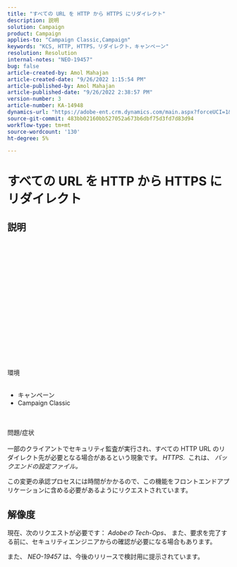 ```yaml
---
title: "すべての URL を HTTP から HTTPS にリダイレクト"
description: 説明
solution: Campaign
product: Campaign
applies-to: "Campaign Classic,Campaign"
keywords: "KCS, HTTP, HTTPS，リダイレクト，キャンペーン"
resolution: Resolution
internal-notes: "NEO-19457"
bug: false
article-created-by: Amol Mahajan
article-created-date: "9/26/2022 1:15:54 PM"
article-published-by: Amol Mahajan
article-published-date: "9/26/2022 2:38:57 PM"
version-number: 3
article-number: KA-14948
dynamics-url: "https://adobe-ent.crm.dynamics.com/main.aspx?forceUCI=1&pagetype=entityrecord&etn=knowledgearticle&id=50d06d56-9d3d-ed11-9db1-00224808613b"
source-git-commit: 483bb02160bb527052a673b6dbf75d3fd7d83d94
workflow-type: tm+mt
source-wordcount: '130'
ht-degree: 5%

---
```


# すべての URL を HTTP から HTTPS にリダイレクト

## 説明

<br><br><br><br><br><br><br><br><br><br><br><br><br><br><br><br><br>環境<br><br>
- キャンペーン
- Campaign Classic

<br><br>問題/症状<br><br>
一部のクライアントでセキュリティ監査が実行され、すべての HTTP URL のリダイレクト先が必要となる場合があるという現象です。 *HTTPS*.  これは、 *バックエンドの設定ファイル。*

この変更の承認プロセスには時間がかかるので、この機能をフロントエンドアプリケーションに含める必要があるようにリクエストされています。


## 解像度


現在、次のリクエストが必要です： *Adobeの Tech-Ops、* また、要求を完了する前に、セキュリティエンジニアからの確認が必要になる場合もあります。

また、 *NEO-19457* は、今後のリリースで検討用に提示されています。

